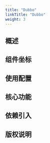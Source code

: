```yaml
---
title: "Dubbo"
linkTitle: "Dubbo"
weight: 3
---
```


## 概述



## 组件坐标

## 使用配置

## 核心功能

## 依赖引入

## 版权说明